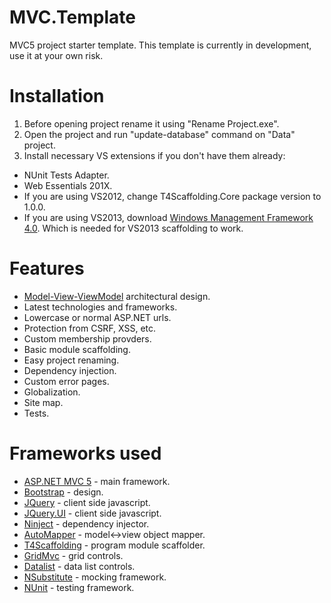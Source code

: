 # MVC.Template
MVC5 project starter template. This template is currently in development, use it at your own risk.

# Installation
1. Before opening project rename it using "Rename Project.exe".
2. Open the project and run "update-database" command on "Data" project.
3. Install necessary VS extensions if you don't have them already:
  - NUnit Tests Adapter.
  - Web Essentials 201X.
  - If you are using VS2012, change T4Scaffolding.Core package version to 1.0.0.
  - If you are using VS2013, download [Windows Management Framework 4.0](http://www.microsoft.com/en-us/download/details.aspx?id=40855). Which is needed for VS2013 scaffolding to work.

# Features
- [Model-View-ViewModel](http://en.wikipedia.org/wiki/Model_View_ViewModel) architectural design.
- Latest technologies and frameworks.
- Lowercase or normal ASP.NET urls.
- Protection from CSRF, XSS, etc.
- Custom membership provders.
- Basic module scaffolding.
- Easy project renaming.
- Dependency injection.
- Custom error pages.
- Globalization.
- Site map.
- Tests.

# Frameworks used
- [ASP.NET MVC 5](http://www.asp.net/mvc/) - main framework.
- [Bootstrap](http://getbootstrap.com/) - design.
- [JQuery](http://jquery.com/) - client side javascript.
- [JQuery.UI](http://jqueryui.com/) - client side javascript.
- [Ninject](http://www.ninject.org/) - dependency injector.
- [AutoMapper](http://automapper.org/) - model<->view object mapper.
- [T4Scaffolding](https://www.nuget.org/packages/T4Scaffolding.Core/) - program module scaffolder.
- [GridMvc](http://gridmvc.codeplex.com/) - grid controls.
- [Datalist](http://non-factors.com/Datalist/) - data list controls.
- [NSubstitute](http://nsubstitute.github.io/) - mocking framework.
- [NUnit](http://www.nunit.org/) - testing framework.

